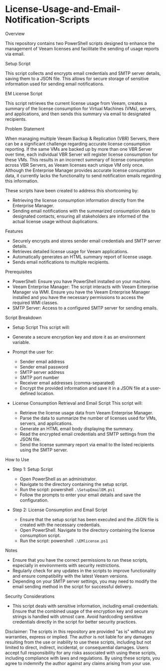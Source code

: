 # License-Usage-and-Email-Notification-Scripts

Overview

  This repository contains two PowerShell scripts designed to enhance the management of Veeam licenses and facilitate the sending of usage reports via email.

Setup Script

  This script collects and encrypts email credentials and SMTP server details, saving them to a JSON file. This allows for secure storage of sensitive information used for sending email notifications.

EM License Script 

  This script retrieves the current license usage from Veeam, creates a summary of the license consumption for Virtual Machines (VMs), servers, and applications, and then sends this summary via email to designated recipients.

Problem Statement

  When managing multiple Veeam Backup & Replication (VBR) Servers, there can be a significant challenge regarding accurate license consumption reporting. If the same VMs are backed up by more than one VBR Server over time, each individual VBR       Server will register license consumption for these VMs. This results in an incorrect summary of license consumption across VBR Servers, as Veeam licenses each unique VM only once. Although the Enterprise Manager provides accurate license          consumption data, it currently lacks the functionality to send notification emails regarding this information.

These scripts have been created to address this shortcoming by:
  - Retrieving the license consumption information directly from the Enterprise Manager.
  - Sending email notifications with the summarized consumption data to designated contacts, ensuring all stakeholders are informed of the actual license usage without duplications.

Features
  - Securely encrypts and stores sender email credentials and SMTP server details.
  - Retrieves detailed license usage for Veeam applications.
  - Automatically generates an HTML summary report of license usage.
  - Sends email notifications to multiple recipients.

Prerequisites
  - PowerShell: Ensure you have PowerShell installed on your machine.
  - Veeam Enterprise Manager: The script interacts with Veeam Enterprise Manager via WMI. Ensure you have the Veeam Enterprise Manager installed and you have the necessary permissions to access the required WMI classes.
  - SMTP Server: Access to a configured SMTP server for sending emails.

Script Breakdown
  - Setup Script
    This script will:

  - Generate a secure encryption key and store it as an environment variable.
  - Prompt the user for:
    - Sender email address
    - Sender email password
    - SMTP server address
    - SMTP port number
    - Receiver email addresses (comma-separated)
    - Encrypt the provided information and save it in a JSON file at a user-defined location.

  - License Consumption Retrieval and Email Script
    This script will:

    - Retrieve the license usage data from Veeam Enterprise Manager.
    - Parse the data to summarize the number of licenses used for VMs, servers, and applications.
    - Generate an HTML email body displaying the summary.
    - Read the encrypted email credentials and SMTP settings from the JSON file.
    - Send the license summary report via email to the listed recipients using the SMTP server.

How to Use
  - Step 1: Setup Script
    - Open PowerShell as an administrator.
    - Navigate to the directory containing the setup script.
    - Run the script: powershell `.\SetupEmailEM.ps1`
    - Follow the prompts to enter your email details and save the configuration.

  - Step 2: License Consumption and Email Script
    - Ensure that the setup script has been executed and the JSON file is created with the necessary credentials.
    - Open PowerShell. Navigate to the directory containing the license consumption script. 
    - Run the script: powershell `.\EMlicense.ps1`
      
Notes
  - Ensure that you have the correct permissions to run these scripts, especially in environments with security restrictions.
  - Regularly check for any updates in the scripts to improve functionality and ensure compatibility with the latest Veeam versions.
  - Depending on your SMTP server settings, you may need to modify the email sending method in the script for successful delivery.

Security Considerations
  - This script deals with sensitive information, including email credentials. Ensure that the combined usage of the encryption key and secure strings is handled with utmost care.
    Avoid hardcoding sensitive credentials directly in the script for better security practices.

Disclaimer: The scripts in this repository are provided "as is" without any warranties, express or implied. The author is not liable for any damages resulting from the use or inability to use these scripts, including but not limited to direct, indirect, incidental, or consequential damages. Users accept full responsibility for any risks associated with using these scripts, including compliance with laws and regulations. By using these scripts, you agree to indemnify the author against any claims arising from your use.
